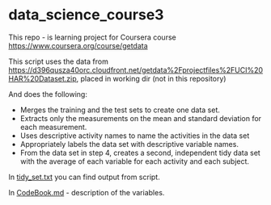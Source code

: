 data_science_course3
====================
This repo - is learning project for Coursera course https://www.coursera.org/course/getdata

This script uses the data from https://d396qusza40orc.cloudfront.net/getdata%2Fprojectfiles%2FUCI%20HAR%20Dataset.zip, placed in working dir (not in this repository)


And does the following:

+ Merges the training and the test sets to create one data set.
+ Extracts only the measurements on the mean and standard deviation for each measurement. 
+ Uses descriptive activity names to name the activities in the data set
+ Appropriately labels the data set with descriptive variable names. 
+ From the data set in step 4, creates a second, independent tidy data set with the average of each variable for each activity and each subject.


In [tidy_set.txt](tidy_set.txt) you can find output from script.

In [CodeBook.md](CodeBook.md) - description of the variables.

